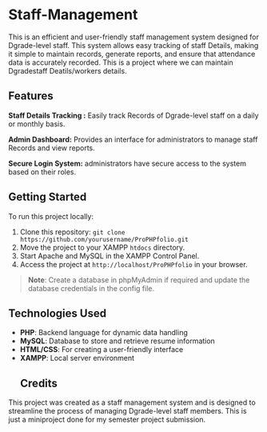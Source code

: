 # Staff-Management
This is an efficient and user-friendly staff management system designed for Dgrade-level staff. This system allows easy tracking of staff Details, making it simple to maintain records, generate reports, and ensure that attendance data is accurately recorded.
This is a project where we can maintain Dgradestaff Deatils/workers details.

## Features
**Staff Details Tracking :** Easily track Records of Dgrade-level staff on a daily or monthly basis.

**Admin Dashboard:** Provides an interface for administrators to manage staff Records and view reports.

**Secure Login System:** administrators have secure access to the system based on their roles.

## Getting Started

To run this project locally:
1. Clone this repository: `git clone https://github.com/yourusername/ProPHPfolio.git`
2. Move the project to your XAMPP `htdocs` directory.
3. Start Apache and MySQL in the XAMPP Control Panel.
4. Access the project at `http://localhost/ProPHPfolio` in your browser.

> **Note**: Create a database in phpMyAdmin if required and update the database credentials in the config file.
## Technologies Used
- **PHP**: Backend language for dynamic data handling
- **MySQL**: Database to store and retrieve resume information
- **HTML/CSS**: For creating a user-friendly interface
- **XAMPP**: Local server environment
  ## Credits
This project was created as a staff management system and is designed to streamline the process of managing Dgrade-level staff members.
This is just a miniproject done for my semester project submission.


